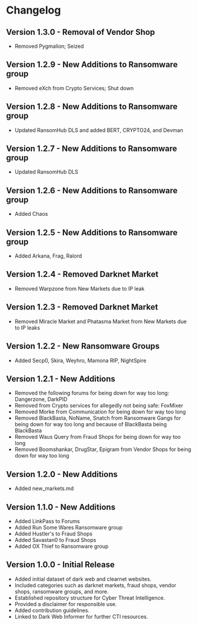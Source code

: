# Changelog

## Version 1.3.0 - Removal of Vendor Shop
- Removed Pygmalion; Seized

## Version 1.2.9 - New Additions to Ransomware group
- Removed eXch from Crypto Services; Shut down

## Version 1.2.8 - New Additions to Ransomware group
- Updated RansomHub DLS and added BERT, CRYPTO24, and Devman

## Version 1.2.7 - New Additions to Ransomware group
- Updated RansomHub DLS

## Version 1.2.6 - New Additions to Ransomware group
- Added Chaos

## Version 1.2.5 - New Additions to Ransomware group
- Added Arkana, Frag, Ralord

## Version 1.2.4 - Removed Darknet Market
- Removed Warpzone from New Markets due to IP leak

## Version 1.2.3 - Removed Darknet Market
- Removed Miracle Market and Phatasma Market from New Markets due to IP leaks

## Version 1.2.2 - New Ransomware Groups
- Added Secp0, Skira, Weyhro, Mamona RIP, NightSpire

## Version 1.2.1 - New Additions
- Removed the following forums for being down for way too long: Dangerzone, DarkPID
- Removed from Crypto services for allegedly not being safe: FoxMixer
- Removed Morke from Communication for being down for way too long
- Removed BlackBasta, NoName, Snatch from Ransomware Gangs for being down for way too long and because of BlackBasta being BlackBasta
- Removed Waus Query from Fraud Shops for being down for way too long
- Removed Boomshankar, DrugStar, Epigram from Vendor Shops for being down for way too long

## Version 1.2.0 - New Additions
- Added new_markets.md

## Version 1.1.0 - New Additions
- Added LinkPass to Forums
- Added Run Some Wares Ransomware group
- Added Hustler's to Fraud Shops
- Added Savastan0 to Fraud Shops
- Added OX Thief to Ransomware group

## Version 1.0.0 - Initial Release
- Added initial dataset of dark web and clearnet websites.
- Included categories such as darknet markets, fraud shops, vendor shops, ransomware groups, and more.
- Established repository structure for Cyber Threat Intelligence.
- Provided a disclaimer for responsible use.
- Added contribution guidelines.
- Linked to Dark Web Informer for further CTI resources.
